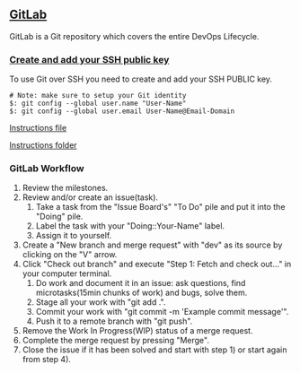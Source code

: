## [GitLab](https://gitlab.com/)

GitLab is a Git repository which covers the entire DevOps Lifecycle.  

### [Create and add your SSH public key](https://docs.gitlab.com/ee/gitlab-basics/create-your-ssh-keys.html)

To use Git over SSH you need to create and add your SSH PUBLIC key.  

```
# Note: make sure to setup your Git identity
$: git config --global user.name "User-Name"
$: git config --global user.email User-Name@Email-Domain
```

[Instructions file](Docs/User/General/SSH/README.md)

[Instructions folder](Docs/User/General/SSH)

### GitLab Workflow

1) Review the milestones.
2) Review and/or create an issue(task).
    1) Take a task from the "Issue Board's" "To Do" pile and put it into the "Doing" pile.
    2) Label the task with your "Doing::Your-Name" label.
    3) Assign it to yourself.
3) Create a "New branch and merge request" with "dev" as its source by clicking on the "V" arrow.
4) Click "Check out branch" and execute "Step 1: Fetch and check out..." in your computer terminal.
    1) Do work and document it in an issue: ask questions, find microtasks(15min chunks of work) and bugs, solve them.
    2) Stage all your work with "git add .".
    3) Commit your work with "git commit -m 'Example commit message'".
    4) Push it to a remote branch with "git push".
5) Remove the Work In Progress(WIP) status of a merge request.
6) Complete the merge request by pressing "Merge".
7) Close the issue if it has been solved and start with step 1) or start again from step 4).
